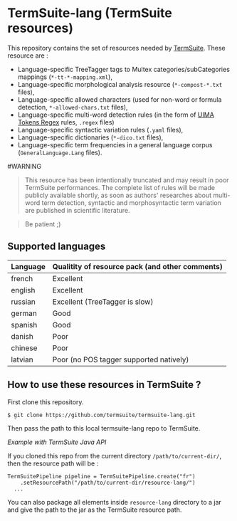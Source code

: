 # TermSuite-lang (TermSuite resources)

This repository contains the set of resources needed by [TermSuite](https://github.com/termsuite/termsuite-core). These resource are :
* Language-specific TreeTagger tags to Multex categories/subCategories mappings (`*-tt-*-mapping.xml`),
* Language-specific morphological analysis resource  (`*-compost-*.txt` files),
* Language-specific allowed characters (used for non-word or formula detection, `*-allowed-chars.txt` files),
* Language-specific multi-word detection rules (in the form of [UIMA Tokens Regex](https://github.com/JuleStar/uima-tokens-regex) rules, `.regex` files)
* Language-specific syntactic variation rules (`.yaml` files),
* Language-specific dictionaries (`*-dico.txt` files),
* Language-specific term frequencies in a general language corpus (`GeneralLanguage.Lang` files).


#WARNING

> This resource has been intentionally truncated and may result in poor TermSuite performances. The complete list of rules will be made publicly available shortly, as soon as authors' researches about multi-word term detection, syntactic and morphosyntactic term variation are published in scientific literature.

> Be patient ;)

## Supported languages

| Language | Qualitity of resource pack (and other comments)|
|----------|-------------|
| french |  Excellent |
| english |  Excellent |
| russian |  Excellent (TreeTagger is slow) |
| german |  Good |
| spanish |  Good |
| danish |  Poor |
| chinese |  Poor |
| latvian |  Poor (no POS tagger supported natively) |

## How to use these resources in TermSuite ?

First clone this repository.

```
$ git clone https://github.com/termsuite/termsuite-lang.git
```

Then pass the path to this local termsuite-lang repo to TermSuite.

*Example with TermSuite Java API*

If you cloned this repo from the current directory `/path/to/current-dir/`, then
the resource path will be :

```
TermSuitePipeline pipeline = TermSuitePipeline.create("fr")
	.setResourcePath("/path/to/current-dir/resource-lang/")
  ...
```

You can also package all elements inside `resource-lang` directory to a jar and
give the path to the jar as the TermSuite resource path.
